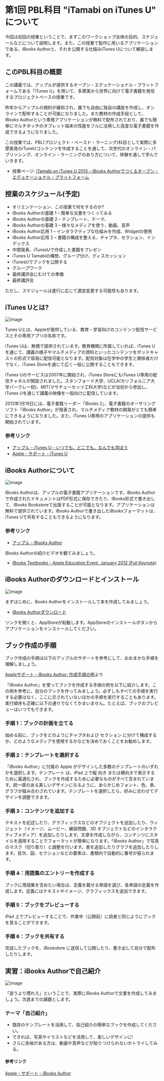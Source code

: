 # 第1回 PBL科目 "iTamabi on iTunes U" について

今回は初回の授業ということで、まずこのワークショップ全体の目的、スケジュールなどについて説明します。また、この授業で製作に用いるアプリケーションである、iBooks Authorと、それを公開する仕組みiTunes Uについて解説します。

## このPBL科目の概要

この講義では、アップルが提供するオープン・エデュケーショナル・プラットフォームである「iTunes U」を用いて、多摩美から世界に向けて電子書籍を発信するプロジェクトベースの授業です。

昨年からアップルの規約が緩和され、誰でも自由に独自の講座を作成し、オンラインで配布することが可能になりました。また教材の作成手段として、iBooks Authorという専用アプリケーションが無料で配布されており、誰でも簡単にマルチタッチのタブレット端末の性能をフルに活用した高度な電子書籍を作成できるようになりました。

この授業では、PBL(プロジェクト・ベースド・ラーニング)科目として実際に多摩美発のiTuneUコンテンツを作成することを通して、次世代のオンライン・パブリッシング、オンライン・ラーニングのあり方について、体験を通して学んでいきます。

* 授業ページ: [iTamabi on iTunes U 2013 – iBooks Authorでつくるオープン・エデュケーショナル・プラットフォーム](http://yoppa.org/itunes13)

## 授業のスケジュール(予定)

* オリエンテーション、この授業で何をするのか?
* iBooks Authorの基礎 1 – 簡単な文書をつくってみる
* iBooks Authorの基礎 2 – テンプレート、テーマ、
* iBooks Authorの基礎 3 – 様々なメディアを使う、動画、音声
* iBooks Author応用 1 – インタラクティブな仕組みを作成、Widgetの使用
* iBooks Author応用 2 – 書籍の構成を整える、チャプタ、セクション、インデックス
* 中間発表、iTunesUで作成した書籍をプレゼン
* iTunes U Tamabiの構想、グループ分け、ディスカッション
* iTunesUでブックを公開する
* グループワーク
* 最終講評会にむけての準備
* 最終講評会

ただし、スケジュールは進行に応じて適宜変更する可能性もあります。


## iTunes Uとは?

![image](img/130415/iTunesU.png)

Tunes Uとは、Appleが提供している、教育・学習向けのコンテンツ配信サービスとその専用アプリの名称です。

iTunes Uは、無償で提供されています。教育機関に所属していれば、iTunes Uを通じて、講義の様子やマルチメディアの資料といったコンテンツをポッドキャストの形式で容易に配信可能となります。配信対象は在学中の学生と関係者だけでなく、iTunes Storeを通じて広く一般に公開することもできます。

iTunes Uのサービスは2007年に開始され、iTunes StoreにもiTunes U専用の配信チャネルが開設されました。スタンフォード大学、UCLA(カリフォルニア大学バークレー校)、MIT(マサチューセッツ工科大学)などが当初から参加し、iTunes Uを通じて講義の映像を一般向けに配信しています。

2012年1月19日には、電子書籍リーダー「iBooks 2」、電子書籍のオーサリングソフト「iBooks Author」が発表され、マルチメディア教材の開発がとても簡単にできるようになりました。また、iTunes U専用のアプリケーションの提供も開始されています。

### 参考リンク

* [アップル - iTunes U - いつでも、どこでも、なんでも学ぼう](http://www.apple.com/jp/education/itunes-u/)
* [Apple - サポート - iTunes U](http://www.apple.com/jp/support/itunes-u/)

## iBooks Authorについて

![image](img/130415/iBooksAuthorIcon.jpg)

iBooks Authorは、アップルの電子書籍アプリケーションです。iBooks Authorで作成されたドキュメントはPDF形式に保存できたり、iBooks形式で書き出して、iBooks Bookstoreで出版することが可能となります。アプリケーションは無料で提供されています。iBooks Authorで書き出したiBooksフォーマットは、iTunes Uで共有することもできるようになります。

### 参考リンク

* [アップル - iBooks Author](http://www.apple.com/jp/ibooks-author/)

iBooks Authorの紹介ビデオを観てみましょう。

* [iBooks Textbooks - Apple Education Event, January 2012 (Full Keynote)](http://www.youtube.com/watch?v=2fMZj2CdM4I)

## iBooks Authorのダウンロードとインストール

![image](img/130415/ibooks_author_appstore.jpg)

まずはじめに、Books Authorをインストールして本を作成してみましょう。


* [iBooks Authorダウンロード](https://itunes.apple.com/jp/app/ibooks-author/id490152466?ls=1&mt=12)

リンクを開くと、AppStoreが起動します。AppStoreのインストールボタンからアプリケーションをインストールしてください。

## ブック作成の手順

ブック作成の手順は以下のアップルのサポートを参考にして、おおまかな手順を理解しましょう。

[Appleサポート - iBooks Author: 作成手順の例](http://support.apple.com/kb/PH2743?viewlocale=ja_JP)より

「iBooks Author」を使ってブックを作成する手順の例を以下に紹介します。この例を参考に、自分のブックを作ってみましょう。必ずしもすべての手順を実行する必要はなく、ここに示されていないほかの手順を実行することもあります。実行順序も正確に以下の通りでなくてかまいません。たとえば、ブックのプレビューはいつでもできます。

### 手順 1：ブックの計画を立てる
始める前に、ブックをどのようにチャプタおよび セクション に分けて構成するか、どのようなメディアを使用するかなどを決めておくことをお勧めします。

### 手順 2：テンプレートを選択する
「iBooks Author」に付属の Apple がデザインした多数のテンプレートのいずれかを選択します。テンプレート は、iPad 上で縦 向き または横向きで表示するために最適化され、ブックを作成するために必要なものがすべて含まれています。統一感のある美しいデザインになるように、あらかじめフォント、色、表、グラフが組み合わされています。テンプレートを選択したら、好みに合わせてデザインを調整できます。

### 手順 3：コンテンツを追加する
テキストを記述したり、グラフィックスなどのオブジェクトを追加したり、ウィジェット（イメージ、ムービー、練習問題、3D オブジェクトなどのインタラクティブメディア）を追加したりします。文章を作成しながら、コンテンツにスタイルを適用することでフォーマットが簡単になります。「iBooks Author」で写真のマスク（切り取り）と調整を行います。表を追加したりグラフを追加したりします。目次、図、セクションなどの要素は、書類内で自動的に番号が振られます。

### 手順 4：用語集のエントリーを作成する
ブックに用語集を含めたい場合は、定義を載せる単語を選び、各単語の定義を作成します。定義にはテキストやイメージ、グラフィックスを追加できます。

### 手順 5：ブックをプレビューする
iPad 上でプレビューすることで、作業中（公開前）に読者と同じようにブックを見ることができます。

### 手順 6：ブックを共有する
完成したブックを、iBookstore に送信して公開したり、書き出して自分で配布したりします。


## 実習：iBooks Authorで自己紹介

![image](img/130415/hero.jpg)

「習うより慣れろ」ということで、実際にiBooks Authorで文書を作成してみましょう。次週までの課題とします。

### テーマ「自己紹介」

* 既存のテンプレートを活用して、自己紹介の簡単なブックを作成してください。
* できれば、写真やイラストなどを活用して、楽しいデザインに!
* さらに余裕がある方は、動画や音声などが貼りつけられないかトライしてみる。

#### 参考リンク
[Apple - サポート - iBooks Author](http://www.apple.com/jp/support/ibooksauthor/)



